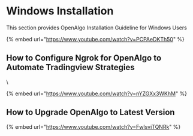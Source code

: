 # Windows Installation

This section provides OpenAlgo Installation Guideline for Windows Users



{% embed url="https://www.youtube.com/watch?v=PCPAeDKTh50" %}

## How to Configure Ngrok for OpenAlgo to Automate Tradingview Strategies

\


{% embed url="https://www.youtube.com/watch?v=nYZGXx3WKhM" %}

## How to Upgrade OpenAlgo to Latest Version



{% embed url="https://www.youtube.com/watch?v=FwlsviTQNRk" %}
